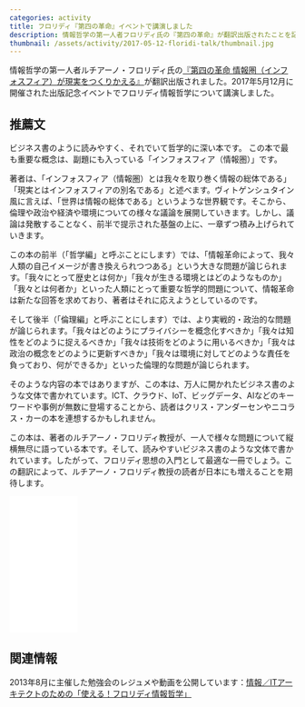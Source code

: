 ```yaml
---
categories: activity
title: フロリディ『第四の革命』イベントで講演しました
description: 情報哲学の第一人者フロリディ氏の『第四の革命』が翻訳出版されたことを記念するイベントで講演しました。
thumbnail: /assets/activity/2017-05-12-floridi-talk/thumbnail.jpg
---
```


情報哲学の第一人者ルチアーノ・フロリディ氏の[『第四の革命 情報圏（インフォスフィア）が現実をつくりかえる』](http://amzn.to/2sCPYvf)が翻訳出版されました。2017年5月12月に開催された出版記念イベントでフロリディ情報哲学について講演しました。

## 推薦文

ビジネス書のように読みやすく、それでいて哲学的に深い本です。
この本で最も重要な概念は、副題にも入っている「インフォスフィア（情報圏）」です。

著者は、「インフォスフィア（情報圏）とは我々を取り巻く情報の総体である」「現実とはインフォスフィアの別名である」と述べます。ヴィトゲンシュタイン風に言えば、「世界は情報の総体である」というような世界観です。そこから、倫理や政治や経済や環境についての様々な議論を展開していきます。しかし、議論は発散することなく、前半で提示された基盤の上に、一章ずつ積み上げられていきます。

この本の前半（「哲学編」と呼ぶことにします）では、「情報革命によって、我々人類の自己イメージが書き換えられつつある」という大きな問題が論じられます。「我々にとって歴史とは何か」「我々が生きる環境とはどのようなものか」「我々とは何者か」といった人類にとって重要な哲学的問題について、情報革命は新たな回答を求めており、著者はそれに応えようとしているのです。

そして後半（「倫理編」と呼ぶことにします）では、より実戦的・政治的な問題が論じられます。「我々はどのようにプライバシーを概念化すべきか」「我々は知性をどのように捉えるべきか」「我々は技術をどのように用いるべきか」「我々は政治の概念をどのように更新すべきか」「我々は環境に対してどのような責任を負っており、何ができるか」といった倫理的な問題が論じられます。

そのような内容の本ではありますが、この本は、万人に開かれたビジネス書のような文体で書かれています。ICT、クラウド、IoT、ビッグデータ、AIなどのキーワードや事例が無数に登場することから、読者はクリス・アンダーセンやニコラス・カーの本を連想するかもしれません。

この本は、著者のルチアーノ・フロリディ教授が、一人で様々な問題について縦横無尽に語っている本です。そして、読みやすいビジネス書のような文体で書かれています。したがって、フロリディ思想の入門として最適な一冊でしょう。この翻訳によって、ルチアーノ・フロリディ教授の読者が日本にも増えることを期待します。

<iframe style="width:120px;height:240px;" marginwidth="0" marginheight="0" scrolling="no" frameborder="0" src="//rcm-fe.amazon-adsystem.com/e/cm?lt1=_blank&bc1=000000&IS2=1&bg1=FFFFFF&fc1=000000&lc1=0000FF&t=hidetoi-22&o=9&p=8&l=as4&m=amazon&f=ifr&ref=as_ss_li_til&asins=4788515229&linkId=e73dae0cff68d0956d9cfdd068acc20e"></iframe>

## 関連情報

2013年8月に主催した勉強会のレジュメや動画を公開しています：[情報／ITアーキテクトのための「使える！フロリディ情報哲学」](/activity/2013/08/22/luciano-floridi-study-2013-08-20.html)
